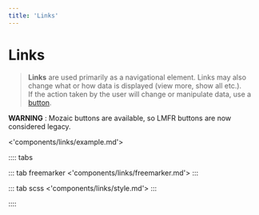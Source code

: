 ```yaml
---
title: 'Links'
---
```


# Links

> **Links** are used primarily as a navigational element. Links may also change what or how data is displayed (view more, show all etc.).<br >If the action taken by the user will change or manipulate data, use a [button](/Components/buttons).

**WARNING** : Mozaic buttons are available, so LMFR buttons are now considered legacy.

<'components/links/example.md'>

:::: tabs

::: tab freemarker
<'components/links/freemarker.md'>
:::

::: tab scss
<'components/links/style.md'>
:::

::::
